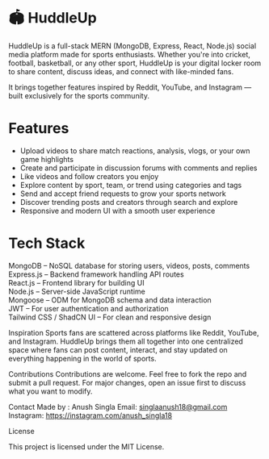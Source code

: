 # 🏟️ HuddleUp

HuddleUp is a full-stack MERN (MongoDB, Express, React, Node.js) social media platform made for sports enthusiasts. Whether you're into cricket, football, basketball, or any other sport, HuddleUp is your digital locker room to share content, discuss ideas, and connect with like-minded fans.

It brings together features inspired by Reddit, YouTube, and Instagram — built exclusively for the sports community.

# Features

- Upload videos to share match reactions, analysis, vlogs, or your own game highlights
- Create and participate in discussion forums with comments and replies
- Like videos and follow creators you enjoy
- Explore content by sport, team, or trend using categories and tags
- Send and accept friend requests to grow your sports network
- Discover trending posts and creators through search and explore
- Responsive and modern UI with a smooth user experience

#  Tech Stack

MongoDB – NoSQL database for storing users, videos, posts, comments  
Express.js – Backend framework handling API routes  
React.js – Frontend library for building UI  
Node.js – Server-side JavaScript runtime  
Mongoose – ODM for MongoDB schema and data interaction  
JWT – For user authentication and authorization  
Tailwind CSS / ShadCN UI – For clean and responsive design

Inspiration
Sports fans are scattered across platforms like Reddit, YouTube, and Instagram. HuddleUp brings them all together into one centralized space where fans can post content, interact, and stay updated on everything happening in the world of sports.

Contributions
Contributions are welcome. Feel free to fork the repo and submit a pull request. For major changes, open an issue first to discuss what you want to modify.

Contact
Made by : Anush Singla
Email: singlaanush18@gmail.com
Instagram: https://instagram.com/anush_singla18

License

This project is licensed under the MIT License.